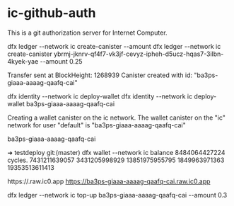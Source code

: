 # ic-github-auth
This is a git authorization server for Internet Computer.


<!-- Account-id -->
<!-- 4f535f57f5f27585a27f722a809d090c399575784105cc1fbef86067ca6075bf -->

<!-- principal -->
<!-- ybrmj-jknrv-qf4f7-vk3jf-cevyz-ipheh-d5ucz-hqas7-3ilbn-4kyek-yae -->


dfx ledger --network ic create-canister <principal-identifier> --amount <icp-tokens>
dfx ledger --network ic create-canister ybrmj-jknrv-qf4f7-vk3jf-cevyz-ipheh-d5ucz-hqas7-3ilbn-4kyek-yae --amount 0.25

Transfer sent at BlockHeight: 1268939
Canister created with id: "ba3ps-giaaa-aaaag-qaafq-cai"

dfx identity --network ic deploy-wallet <canister-identifer>
dfx identity --network ic deploy-wallet ba3ps-giaaa-aaaag-qaafq-cai

Creating a wallet canister on the ic network.
The wallet canister on the "ic" network for user "default" is "ba3ps-giaaa-aaaag-qaafq-cai"

ba3ps-giaaa-aaaag-qaafq-cai

➜  testdeploy git:(master) dfx wallet --network ic balance
8484064427224 cycles.
7431211639057
3431205998929
13851975955795
1849963971363
19353513611413

https://<WALLET-CANISTER-ID>.raw.ic0.app
https://ba3ps-giaaa-aaaag-qaafq-cai.raw.ic0.app

dfx ledger --network ic top-up ba3ps-giaaa-aaaag-qaafq-cai --amount 0.3